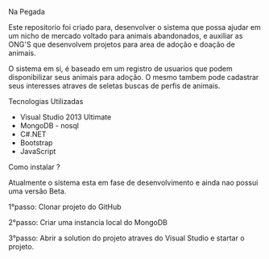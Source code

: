 Na Pegada

Este repositorio foi criado para, desenvolver o sistema que possa ajudar em um nicho de mercado voltado para animais abandonados,
e auxiliar as ONG'S que desenvolvem projetos para area de adoção e doação de animais.

O sistema em si, é baseado em um registro de usuarios que podem disponibilizar seus animais para adoção. O mesmo tambem pode cadastrar
seus interesses atraves de seletas buscas de perfis de animais. 

Tecnologias Utilizadas

- Visual Studio 2013 Ultimate
- MongoDB - nosql 
- C#.NET
- Bootstrap
- JavaScript


Como instalar ?

Atualmente o sistema esta em fase de desenvolvimento e ainda nao possui uma versão Beta. 

1°passo: Clonar projeto do GitHub 

2°passo: Criar uma instancia local do MongoDB

3°passo: Abrir a solution do projeto atraves do Visual Studio e startar o projeto.






